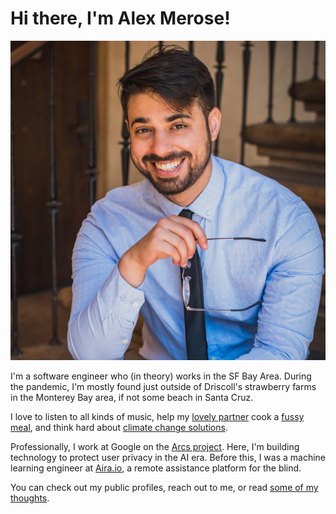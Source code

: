 # Hi there, I'm Alex Merose!

<img src="/assets/website-profile-square.png" title="A picture of me!" id="profile">

I'm a software engineer who (in theory) works in 
the SF Bay Area. During the pandemic, I'm mostly 
found just outside of Driscoll's strawberry farms in
the Monterey Bay area, if not some beach in Santa 
Cruz. 

I love to listen to all kinds of music, help my 
[lovely partner](http://camille.merose.com/) cook a 
[fussy meal](/pesto), and think hard about 
[climate change solutions](https://deepmind.com/blog/article/machine-learning-can-boost-value-wind-energy). 

Professionally, I work at Google on the 
[Arcs project](https://github.com/PolymerLabs/arcs). 
Here, I'm building technology to protect user privacy
in the AI era. Before this, I was a machine learning 
engineer at [Aira.io](https://aira.io), a remote 
assistance platform for the blind. 

You can check out my public profiles, reach out to me,
or read [some of my thoughts](/blog).
